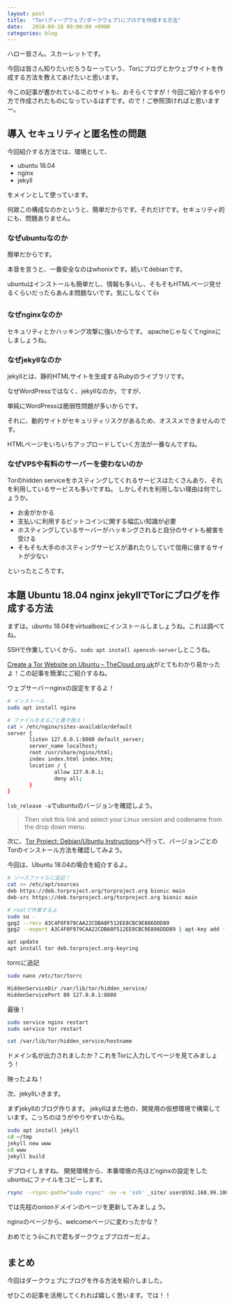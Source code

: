 ```yaml
---
layout: post
title:  "Tor(ディープウェブ/ダークウェブ)にブログを作成する方法"
date:   2018-09-18 09:00:00 +0900
categories: blog
---
```



ハロー皆さん。スカーレットです。

今回は皆さん知りたいだろうなーっていう、Torにブログとかウェブサイトを作成する方法を教えてあげたいと思います。

今この記事が書かれているこのサイトも、おそらくですが！今回ご紹介するやり方で作成されたものになっているはずです。ので！ご参照頂ければと思いますー。

## 導入 セキュリティと匿名性の問題

今回紹介する方法では、環境として、

* ubuntu 18.04
* nginx
* jekyll

をメインとして使っています。

何故この構成なのかというと、簡単だからです。それだけです。セキュリティ的にも、問題ありません。

### なぜubuntuなのか

簡単だからです。

本音を言うと、一番安全なのはwhonixです。続いてdebianです。

ubuntuはインストールも簡単だし、情報も多いし、そもそもHTMLページ見せるくらいだったらあんま問題ないです。気にしなくて👍

### なぜnginxなのか

セキュリティとかハッキング攻撃に強いからです。
apacheじゃなくてnginxにしましょうね。

### なぜjekyllなのか

jekyllとは、静的HTMLサイトを生成するRubyのライブラリです。

なぜWordPressではなく、jekyllなのか。ですが、

単純にWordPressは脆弱性問題が多いからです。

それに、動的サイトがセキュリティリスクがあるため、オススメできませんのです。

HTMLページをいちいちアップロードしていく方法が一番なんですね。

### なぜVPSや有料のサーバーを使わないのか

Torのhidden serviceをホスティングしてくれるサービスはたくさんあり、それを利用しているサービスも多いですね。
しかしそれを利用しない理由は何でしょうか。

* お金がかかる
* 支払いに利用するビットコインに関する幅広い知識が必要
* ホスティングしているサーバーがハッキングされると自分のサイトも被害を受ける
* そもそも大手のホスティングサービスが潰れたりしていて信用に値するサイトが少ない

といったところです。

## 本題 Ubuntu 18.04 nginx jekyllでTorにブログを作成する方法

まずは。ubuntu 18.04をvirtualboxにインストールしましょうね。これは調べてね。

SSHで作業していくから、`sudo apt install openssh-server`しとこうね。

[Create a Tor Website on Ubuntu – TheCloud.org.uk](https://thecloud.org.uk/create-tor-hidden-service-website-ubuntu-linux/)がとてもわかり易かったよ！この記事を簡潔にご紹介するね。

ウェブサーバーnginxの設定をするよ！

```sh
# インストール
sudo apt install nginx

# ファイルをまるごと書き換え！
cat > /etc/nginx/sites-available/default
server {
       listen 127.0.0.1:8080 default_server;
       server_name localhost;
       root /usr/share/nginx/html;
       index index.html index.htm;
       location / {
               allow 127.0.0.1;
               deny all;
       }
}

```

`lsb_release -a`でubuntuのバージョンを確認しよう。

> Then visit this link and select your Linux version and codename from the drop down menu.

次に、[Tor Project: Debian/Ubuntu Instructions](https://www.torproject.org/docs/debian.html.en#ubuntu)へ行って、バージョンごとのTorのインストール方法を確認してみよう。

今回は、Ubuntu 18.04の場合を紹介するよ。

```sh
# ソースファイルに追記！
cat >> /etc/apt/sources
deb https://deb.torproject.org/torproject.org bionic main
deb-src https://deb.torproject.org/torproject.org bionic main

# rootで作業するよ
sudo su -
gpg2 --recv A3C4F0F979CAA22CDBA8F512EE8CBC9E886DDD89
gpg2 --export A3C4F0F979CAA22CDBA8F512EE8CBC9E886DDD89 | apt-key add -

apt update
apt install tor deb.torproject.org-keyring

```

torrcに追記

```sh
sudo nano /etc/tor/torrc

HiddenServiceDir /var/lib/tor/hidden_service/
HiddenServicePort 80 127.0.0.1:8080
```

最後！

```sh
sudo service nginx restart
sudo service tor restart

cat /var/lib/tor/hidden_service/hostname
```

ドメイン名が出力されましたか？これをTorに入力してページを見てみましょう！

映ったよね！

次、jekyllいきます。

まずjekyllのブログ作ります。
jekyllはまた他の、開発用の仮想環境で構築しています。こっちのほうがやりやすいからね。

```sh
sudo apt install jekyll
cd ~/tmp
jekyll new www
cd www
jekyll build
```

デプロイしますね。
開発環境から、本番環境の先ほどnginxの設定をしたubuntuにファイルをコピーします。

```sh
rsync --rsync-path="sudo rsync" -av -e 'ssh' _site/ user@192.168.99.100:/usr/share/nginx/html
```

では先程のonionドメインのページを更新してみましょう。

nginxのページから、welcomeページに変わったかな？

おめでとう👍これで君もダークウェブブロガーだよ。

## まとめ

今回はダークウェブにブログを作る方法を紹介しました。

ぜひこの記事を活用してくれれば嬉しく思います。では！！
